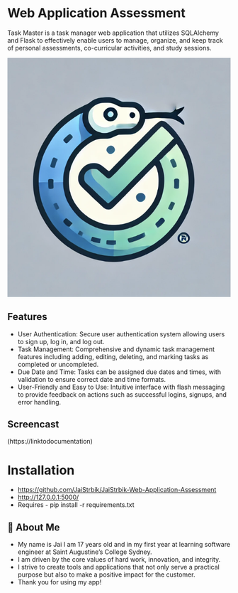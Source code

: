 
# Web Application Assessment

Task Master is a task manager web application that utilizes SQLAlchemy and Flask to effectively enable users to manage, organize, and keep track of personal assessments, co-curricular activities, and study sessions.


![Logo](https://raw.githubusercontent.com/JaiStrbik/JaiStrbik-Web-Application-Assessment/refs/heads/main/flask_app/static/img/logo.png)


## Features

- User Authentication: Secure user authentication system allowing users to sign up, log in, and log out.
- Task Management: Comprehensive and dynamic task management features including adding, editing, deleting, and marking tasks as completed or uncompleted.
- Due Date and Time: Tasks can be assigned due dates and times, with validation to ensure correct date and time formats.
- User-Friendly and Easy to Use: Intuitive interface with flash messaging to provide feedback on actions such as successful logins, signups, and error handling.


## Screencast

(https://linktodocumentation)


# Installation

- https://github.com/JaiStrbik/JaiStrbik-Web-Application-Assessment
- http://127.0.0.1:5000/
- Requires - pip install -r requirements.txt
## 🚀 About Me
- My name is Jai I am 17 years old and in my first year at learning software engineer at Saint Augustine’s College Sydney.
- I am driven by the core values of hard work, innovation, and integrity. 
- I strive to create tools and applications that not only serve a practical purpose but also to make a positive impact for the customer. 
- Thank you for using my app!


